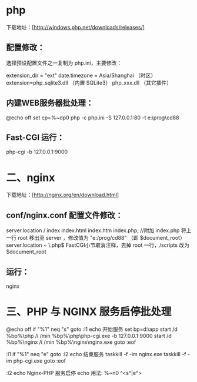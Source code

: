 # php

下载地址：[http://windows.php.net/downloads/releases/]

## 配置修改：

选择预设配置文件之一复制为 php.ini，主要修改：

  extension_dir = "ext"
  date.timezone = Asia/Shanghai （时区）
  extension=php_sqlite3.dll （内置 SQLite3）
  php_xxx.dll （其它插件）

## 内建WEB服务器批处理：

  @echo off
  set cp=%~dp0
  php -c php.ini -S 127.0.0.1:80 -t e:\prog\cd88

## Fast-CGI 运行：

  php-cgi -b 127.0.0.1:9000

# 二、nginx

下载地址：[http://nginx.org/en/download.html]

## conf/nginx.conf 配置文件修改：
  server.location / index index.html index.htm index.php; //附加 index.php
    将上一行 root 移出至 server ，修改值为 "e:/prog/cd88" （即 $document_root）
  server.location ~ \.php$ FastCGI小节取消注释，去掉 root 一行，/scripts 改为 $document_root

## 运行：

nginx

# 三、PHP 与 NGINX 服务启停批处理

  @echo off
  if "%1" neq "s" goto :l1
  echo 开始服务
  set bp=d:\app
  start /d %bp%\php /i /min %bp%\php\php-cgi.exe -b 127.0.0.1:9000
  start /d %bp%\nginx /i /min %bp%\nginx\nginx.exe
  goto :eof

  :l1
  if "%1" neq "e" goto :l2
  echo 结束服务
  taskkill -f -im nginx.exe
  taskkill -f -im php-cgi.exe
  goto :eof

  :l2
  echo Nginx-PHP 服务启停
  echo 用法: %~n0 ^<s^|e^>
